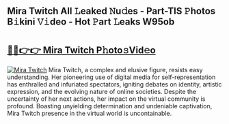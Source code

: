 ## Mira Twitch All 𝙻eaked 𝙽u𝚍es - Part-TIS 𝙿hotos B𝚒kini 𝚅𝚒deo - Hot 𝙿art 𝙻eaks W95ob

# <h2><a href="http://ld0ikf.urlbe.top/?page=Mira+Twitch">🔗🔗👉👉 Mira Twitch P𝚑oto𝚜Vid𝚎o</a></h2>

[![Mira Twitch](https://i.imgur.com/eBuTRDB.gif)](http://ld0ikf.urlbe.top/?page=Mira+Twitch)
Mira Twitch, a complex and elusive figure, resists easy understanding. Her pioneering use of digital media for self-representation has enthralled and infuriated spectators, igniting debates on identity, artistic expression, and the evolving nature of online societies. Despite the uncertainty of her next actions, her impact on the virtual community is profound. Boasting unyielding determination and undeniable captivation, Mira Twitch presence in the virtual world is uncontainable.
